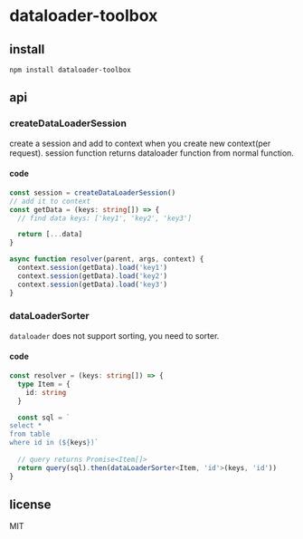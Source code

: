 # dataloader-toolbox

## install

```shell script
npm install dataloader-toolbox
```

## api

### createDataLoaderSession

create a session and add to context when you create new context(per request).
session function returns dataloader function from normal function.

#### code

```ts
const session = createDataLoaderSession()
// add it to context
const getData = (keys: string[]) => {
  // find data keys: ['key1', 'key2', 'key3']

  return [...data]
}

async function resolver(parent, args, context) {
  context.session(getData).load('key1')
  context.session(getData).load('key2')
  context.session(getData).load('key3')
}
```

### dataLoaderSorter

`dataloader` does not support sorting, you need to sorter.

#### code

```ts
const resolver = (keys: string[]) => {
  type Item = {
    id: string
  }

  const sql = `
select *
from table
where id in (${keys})`
  
  // query returns Promise<Item[]>
  return query(sql).then(dataLoaderSorter<Item, 'id'>(keys, 'id'))
}
```

## license
MIT
